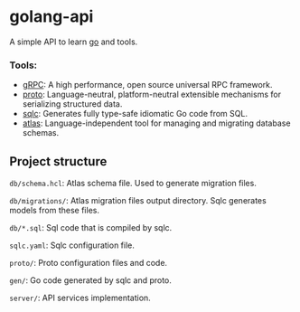 # golang-api

A simple API to learn [go](https://go.dev/) and tools.

### Tools:

- [gRPC](https://grpc.io/): A high performance, open source universal RPC framework.
- [proto](https://protobuf.dev/): Language-neutral, platform-neutral extensible mechanisms for serializing structured data.
- [sqlc](https://sqlc.dev/): Generates fully type-safe idiomatic Go code from SQL.
- [atlas](https://atlasgo.io/): Language-independent tool for managing and migrating database schemas.

## Project structure

`db/schema.hcl`: Atlas schema file. Used to generate migration files.

`db/migrations/`: Atlas migration files output directory. Sqlc generates models from these files.

`db/*.sql`: Sql code that is compiled by sqlc.

`sqlc.yaml`: Sqlc configuration file.

`proto/`: Proto configuration files and code.

`gen/`: Go code generated by sqlc and proto.

`server/`: API services implementation.

